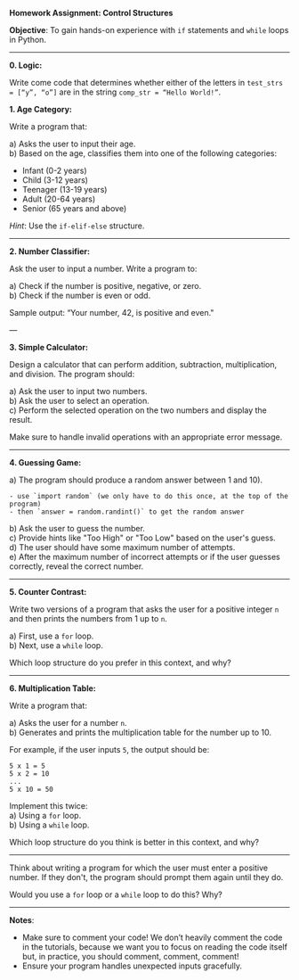 **Homework Assignment: Control Structures**

**Objective**: To gain hands-on experience with `if` statements and `while` loops in Python.

---

**0. Logic:**

Write come code that determines whether either of the letters in `test_strs = [“y”, “o”]` are in the string `comp_str = “Hello World!”`.

**1. Age Category:**

Write a program that:  

a) Asks the user to input their age.  
b) Based on the age, classifies them into one of the following categories:

  - Infant (0-2 years)
  - Child (3-12 years)
  - Teenager (13-19 years)
  - Adult (20-64 years)
  - Senior (65 years and above)

*Hint*: Use the `if-elif-else` structure.

---

**2. Number Classifier:**

Ask the user to input a number. Write a program to:  

a) Check if the number is positive, negative, or zero.  
b) Check if the number is even or odd.  

Sample output: “Your number, 42, is positive and even."

—

**3. Simple Calculator:**

Design a calculator that can perform addition, subtraction, 
multiplication, and division. The program should:  

a) Ask the user to input two numbers.  
b) Ask the user to select an operation.  
c) Perform the selected operation on the two numbers and display the 
result.  

Make sure to handle invalid operations with an appropriate error message.

---

**4. Guessing Game:**

a) The program should produce a random answer between 1 and 10).  

    - use `import random` (we only have to do this once, at the top of the program)
    - then `answer = random.randint()` to get the random answer
    
b) Ask the user to guess the number.  
c) Provide hints like "Too High" or "Too Low" based on the user's guess.  
d) The user should have some maximum number of attempts.  
e) After the maximum number of incorrect attempts or if the user guesses correctly, reveal the 
correct number.  

---

**5. Counter Contrast:**

Write two versions of a program that asks the user for a positive integer 
`n` and then prints the numbers from 1 up to `n`.  

a) First, use a `for` loop.  
b) Next, use a `while` loop.  

Which loop structure do you prefer in this context, and why?  

---

**6. Multiplication Table:**

Write a program that:  

a) Asks the user for a number `n`.  
b) Generates and prints the multiplication table for the number up to 10.  

For example, if the user inputs `5`, the output should be:  
```
5 x 1 = 5
5 x 2 = 10
...
5 x 10 = 50
```

Implement this twice:  
a) Using a `for` loop.  
b) Using a `while` loop.  

Which loop structure do you think is better in this context, and why?  

---

Think about writing a program for which the user must enter a positive number. If they don't, the program should prompt them again until they do.    

Would you use a `for` loop or a `while` loop to do this? Why?  

---

**Notes**:

- Make sure to comment your code! We don’t heavily comment the code in the tutorials, because we want you to focus on reading the code itself but, in practice, you should comment, comment, comment!
- Ensure your program handles unexpected inputs gracefully.
